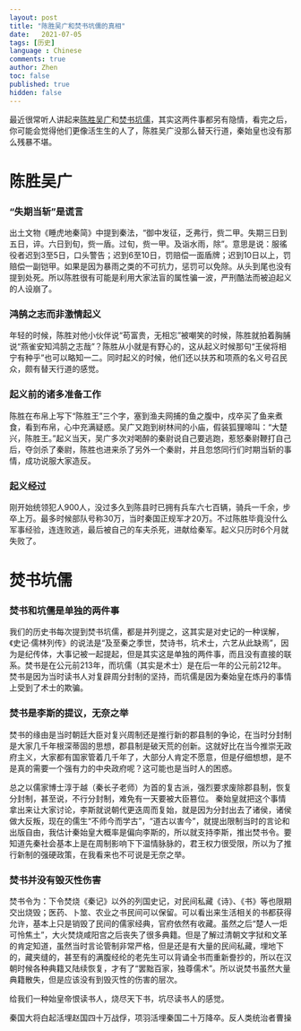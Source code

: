```yaml
---
layout: post
title: "陈胜吴广和焚书坑儒的真相"
date:   2021-07-05
tags: [历史]
language : Chinese
comments: true
author: Zhen
toc: false
published: true
hidden: false
---
```

最近很常听人讲起来[陈胜吴广](https://zh.wikipedia.org/wiki/%E5%A4%A7%E6%B3%BD%E4%B9%A1%E8%B5%B7%E4%B9%89)和[焚书坑儒](https://zh.wikipedia.org/wiki/%E7%84%9A%E4%B9%A6%E5%9D%91%E5%84%92)，其实这两件事都另有隐情，看完之后，你可能会觉得他们更像活生生的人了，陈胜吴广没那么替天行道，秦始皇也没有那么残暴不堪。

# 陈胜吴广
### “失期当斩”是谎言
出土文物《睡虎地秦简》中提到秦法，“御中发征，乏弗行，赀二甲。失期三日到五日，谇。六日到旬，赀一盾。过旬，赀一甲。及诣水雨，除”。意思是说：服徭役者迟到3至5日，口头警告；迟到6至10日，罚赔偿一面盾牌；迟到10日以上，罚赔偿一副铠甲。如果是因为暴雨之类的不可抗力，惩罚可以免除。从头到尾也没有提到处死。所以陈胜很有可能是利用大家法盲的属性骗一波，严刑酷法而被迫起义的人设崩了。

### 鸿鹄之志而非激情起义
年轻的时候，陈胜对他小伙伴说“苟富贵，无相忘”被嘲笑的时候，陈胜就拍着胸脯说“燕雀安知鸿鹄之志哉”？陈胜从小就是有野心的，这从起义时候那句“王侯将相宁有种乎”也可以略知一二。同时起义的时候，他们还以扶苏和项燕的名义号召民众，颇有替天行道的感觉。

### 起义前的诸多准备工作
陈胜在布帛上写下“陈胜王”三个字，塞到渔夫网捕的鱼之腹中，戍卒买了鱼来煮食，看到布帛，心中充满疑惑。吴广又跑到树林间的小庙，假装狐狸嗥叫：“大楚兴，陈胜王。”起义当天，吴广多次对喝醉的秦尉说自己要逃跑，惹怒秦尉鞭打自己后，夺剑杀了秦尉，陈胜也进来杀了另外一个秦尉，并且忽悠同行们时期当斩的事情，成功说服大家造反。

### 起义经过
刚开始统领犯人900人，没过多久到陈县时已拥有兵车六七百辆，骑兵一千余，步卒上万。最多时候部队号称30万，当时秦国正规军才20万。不过陈胜毕竟没什么军事经验，连连败逃，最后被自己的车夫杀死，进献给秦军。起义只历时6个月就失败了。

# 焚书坑儒
### 焚书和坑儒是单独的两件事
我们的历史书每次提到焚书坑儒，都是并列提之，这其实是对史记的一种误解，《史记·儒林列传》的说法是“及至秦之季世，焚诗书，坑术士，六艺从此缺焉”，因为是纪传体，大事记被一起提起，但是其实这是单独的两件事，而且没有直接的联系。焚书是在公元前213年，而坑儒（其实是术士）是在后一年的公元前212年。焚书是因为当时读书人对复辟周分封制的坚持，而坑儒是因为秦始皇在炼丹的事情上受到了术士的欺骗。

### 焚书是李斯的提议，无奈之举
焚书的缘由是当时朝廷大臣对复兴周制还是推行新的郡县制的争论，在当时分封制是大家几千年根深蒂固的思想，郡县制是破天荒的创新。这就好比在当今推崇无政府主义，大家都有国家管着几千年了，大部分人肯定不愿意，但是仔细想想，是不是真的需要一个强有力的中央政府呢？这可能也是当时人的困惑。

总之以儒家博士淳于越（秦长子老师）为首的复古派，强烈要求废除郡县制，恢复分封制，甚至说，不行分封制，难免有一天要被大臣篡位。 秦始皇就把这个事情拿出来让大家讨论，李斯就说朝代更迭周而复始，就是因为分封出去了诸侯，诸侯做大反叛，现在的儒生“不师今而学古”，“道古以害今”，就提出限制当时的言论和出版自由，我估计秦始皇大概率是偏向李斯的，所以就支持李斯，推出焚书令。要知道先秦社会基本上是在周制影响下下温情脉脉的，君王权力很受限，所以为了推行新制的强硬政策，在我看来也不可说是无奈之举。

### 焚书并没有毁灭性伤害
焚书令为：下令焚烧《秦记》以外的列国史记，对民间私藏《诗》、《书》等也限期交出烧毁；医药、卜筮、农业之书民间可以保留。可以看出来生活相关的书都获得允许，基本上只是销毁了民间的儒家经典，官府依然有收藏。虽然之后“楚人一炬可怜焦土”，大火焚烧咸阳宫之后丧失了很多典籍。但是了解过清朝文字狱和文革的肯定知道，虽然当时言论管制非常严格，但是还是有大量的民间私藏，埋地下的，藏夹缝的，甚至有的满腹经纶的老先生可以背诵全书而重新誊抄的，所以在汉朝时候各种典籍又陆续恢复，才有了“罢黜百家，独尊儒术”。所以说焚书虽然大量典籍散失，但是应该没有到毁灭性的伤害的层次。



给我们一种始皇帝恨读书人，烧尽天下书，坑尽读书人的感觉。

秦国大将白起活埋赵国四十万战俘，项羽活埋秦国二十万降卒。反人类统治者曹操
<!--stackedit_data:
eyJoaXN0b3J5IjpbLTEyNjQ5MTYyNTEsLTI5NTc1MTkxNSw3NT
YxNTEyNzUsMzA2NjE1Mjg5LDE2MjIyOTk2MSwtMTkyNTk2MjM3
NCw1MjQ3OTk3ODEsLTM2MzYwMDkzLDk3MDE3NTUzNSwxNTc0Nj
k1MDcwLDY2MDgxNjkzMCwtMTY3NTI5ODE4Nl19
-->